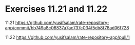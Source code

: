# Exercises 11.21 and 11.22

11.21 https://github.com/yusifsalam/rate-repository-app/commit/bb749a8c08837a7ac737c034f5db8f78ad06f728

11.22 https://github.com/yusifsalam/rate-repository-app/pull/1
